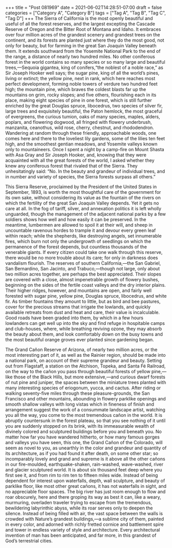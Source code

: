 +++
title = "Post 081969"
date = 2021-06-02T14:28:51-07:00
draft = false
categories = ["Category A", "Category B"]
tags = ["Tag A", "Tag B", "Tag C", "Tag D"]
+++
The Sierra of California is the most openly beautiful and useful of all the forest reserves, and the largest excepting the Cascade Reserve of Oregon and the Bitter Root of Montana and Idaho. It embraces over four million acres of the grandest scenery and grandest trees on the continent, and its forests are planted just where they do the most good, not only for beauty, but for farming in the great San Joaquin Valley beneath them. It extends southward from the Yosemite National Park to the end of the range, a distance of nearly two hundred miles. No other coniferous forest in the world contains so many species or so many large and beautiful trees,—Sequoia gigantea, king of conifers,“the noblest of a noble race,” as Sir Joseph Hooker well says; the sugar pine, king of all the world’s pines, living or extinct; the yellow pine, next in rank, which here reaches most perfect development, forming noble towers of verdure two hundred feet high; the mountain pine, which braves the coldest blasts far up the mountains on grim, rocky slopes; and five others, flourishing each in its place, making eight species of pine in one forest, which is still further enriched by the great Douglas spruce, libocedrus, two species of silver fir, large trees and exquisitely beautiful, the Paton hemlock, the most graceful of evergreens, the curious tumion, oaks of many species, maples, alders, poplars, and flowering dogwood, all fringed with flowery underbrush, manzanita, ceanothus, wild rose, cherry, chestnut, and rhododendron. Wandering at random through these friendly, approachable woods, one comes here and there to the loveliest lily gardens, some of the lilies ten feet high, and the smoothest gentian meadows, and Yosemite valleys known only to mountaineers. Once I spent a night by a camp-fire on Mount Shasta with Asa Gray and Sir Joseph Hooker, and, knowing that they were acquainted with all the great forests of the world, I asked whether they knew any coniferous forest that rivaled that of the Sierra. They unhesitatingly said: “No. In the beauty and grandeur of individual trees, and in number and variety of species, the Sierra forests surpass all others.”

This Sierra Reserve, proclaimed by the President of the United States in September, 1893, is worth the most thoughtful care of the government for its own sake, without considering its value as the fountain of the rivers on which the fertility of the great San Joaquin Valley depends. Yet it gets no care at all. In the fog of tariff, silver, and annexation politics it is left wholly unguarded, though the management of the adjacent national parks by a few soldiers shows how well and how easily it can be preserved. In the meantime, lumbermen are allowed to spoil it at their will, and sheep in uncountable ravenous hordes to trample it and devour every green leaf within reach; while the shepherds, like destroying angels, set innumerable fires, which burn not only the undergrowth of seedlings on which the permanence of the forest depends, but countless thousands of the venerable giants. If every citizen could take one walk through this reserve, there would be no more trouble about its care; for only in darkness does vandalism flourish. The reserves of southern California,—the San Gabriel, San Bernardino, San Jacinto, and Trabuco,—though not large, only about two million acres together, are perhaps the best appreciated. Their slopes are covered with a close, almost impenetrable growth of flowery bushes, beginning on the sides of the fertile coast valleys and the dry interior plains. Their higher ridges, however, and mountains are open, and fairly well forested with sugar pine, yellow pine, Douglas spruce, libocedrus, and white fir. As timber fountains they amount to little, but as bird and bee pastures, cover for the precious streams that irrigate the lowlands, and quickly available retreats from dust and heat and care, their value is incalculable. Good roads have been graded into them, by which in a few hours lowlanders can get well up into the sky and find refuge in hospitable camps and club-houses, where, while breathing reviving ozone, they may absorb the beauty about them, and look comfortably down on the busy towns and the most beautiful orange groves ever planted since gardening began.

The Grand Cañon Reserve of Arizona, of nearly two million acres, or the most interesting part of it, as well as the Rainier region, should be made into a national park, on account of their supreme grandeur and beauty. Setting out from Flagstaff, a station on the Atchison, Topeka, and Santa Fé Railroad, on the way to the cañon you pass through beautiful forests of yellow pine,—like those of the Black Hills, but more extensive,—and curious dwarf forests of nut pine and juniper, the spaces between the miniature trees planted with many interesting species of eriogonum, yucca, and cactus. After riding or walking seventy-five miles through these pleasure-grounds, the San Francisco and other mountains, abounding in flowery parklike openings and smooth shallow valleys with long vistas which in fineness of finish and arrangement suggest the work of a consummate landscape artist, watching you all the way, you come to the most tremendous cañon in the world. It is abruptly countersunk in the forest plateau, so that you see nothing of it until you are suddenly stopped on its brink, with its immeasurable wealth of divinely colored and sculptured buildings before you and beneath you. No matter how far you have wandered hitherto, or how many famous gorges and valleys you have seen, this one, the Grand Cañon of the Colorado, will seem as novel to you, as unearthly in the color and grandeur and quantity of its architecture, as if you had found it after death, on some other star; so incomparably lovely and grand and supreme is it above all the other cañons in our fire-moulded, earthquake-shaken, rain-washed, wave-washed, river and glacier sculptured world. It is about six thousand feet deep where you first see it, and from rim to rim ten to fifteen miles wide. Instead of being dependent for interest upon waterfalls, depth, wall sculpture, and beauty of parklike floor, like most other great cañons, it has not waterfalls in sight, and no appreciable floor spaces. The big river has just room enough to flow and roar obscurely, here and there groping its way as best it can, like a weary, murmuring, overladen traveler trying to escape from the tremendous, bewildering labyrinthic abyss, while its roar serves only to deepen the silence. Instead of being filled with air, the vast space between the walls is crowded with Nature’s grandest buildings,—a sublime city of them, painted in every color, and adorned with richly fretted cornice and battlement spire and tower in endless variety of style and architecture. Every architectural invention of man has been anticipated, and far more, in this grandest of God’s terrestrial cities.
